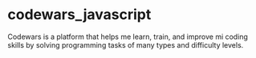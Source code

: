 # codewars_javascript
Codewars is a platform that helps me learn, train, and improve mi coding skills by solving programming tasks of many types and difficulty levels. 
